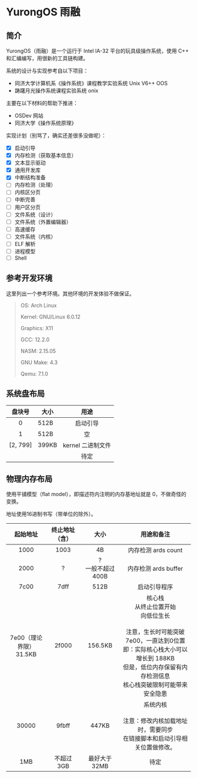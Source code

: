 # YurongOS 雨融

## 简介

YurongOS（雨融）是一个运行于 Intel IA-32 平台的玩具级操作系统，使用 C++ 和汇编编写，用很新的工具链构建。

系统的设计与实现参考自以下项目：

* 同济大学计算机系《操作系统》课程教学实验系统 Unix V6++ OOS
* 踌躇月光操作系统课程实验系统 onix

主要在以下材料的帮助下推进：

* OSDev 网站
* 同济大学《操作系统原理》

实现计划（别骂了，确实还差很多没做呢）：

* [X] 启动引导
* [X] 内存检测（获取基本信息）
* [X] 文本显示驱动
* [X] 通用开发库
* [X] 中断结构准备
* [ ] 内存检测（处理）
* [ ] 内核区分页
* [ ] 中断完善
* [ ] 用户区分页
* [ ] 文件系统（设计）
* [ ] 文件系统（外置编辑器）
* [ ] 高速缓存
* [ ] 文件系统（内核）
* [ ] ELF 解析
* [ ] 进程模型
* [ ] Shell

## 参考开发环境

这里列出一个参考环境。其他环境的开发体验不做保证。

> OS: Arch Linux
>
> Kernel: GNU/Linux 6.0.12
>
> Graphics: X11
>
> GCC: 12.2.0
>
> NASM: 2.15.05
>
> GNU Make: 4.3
>
> Qemu: 7.1.0

## 系统盘布局

|  盘块号  | 大小  |       用途       |
| :------: | ----- | :---------------: |
|    0    | 512B  |     启动引导     |
|    1    | 512B  |        空        |
| [2, 799] | 399KB | kernel 二进制文件 |
|          |       |       待定       |

## 物理内存布局

使用平铺模型（flat model），即描述符内注明的内存基地址就是 0，不做奇怪的变换。

地址使用16进制书写（带单位的除外）。

|           起始地址           | 终止地址（含） |         大小         |                                                                                                   用途和备注                                                                                                   |
| :--------------------------: | :------------: | :-------------------: | :-------------------------------------------------------------------------------------------------------------------------------------------------------------------------------------------------------------: |
|             1000             |      1003      |          4B          |                                                                                               内存检测 ards count                                                                                               |
|             2000             |       ?       | ?<br />一般不超过400B |                                                                                              内存检测 ards buffer                                                                                              |
|             7c00             |      7dff      |         512B         |                                                                                                  启动引导程序                                                                                                  |
| 7e00（理论界限）<br />31.5KB |     2f000     |        156.5KB        | 核心栈<br />从终止位置开始<br />向低位生长<br /><br />注意，生长时可能突破7e00，一直达到0位置<br />即：实际核心栈大小可以增长到 188KB<br />但是，低位内存保留有内存检测信息<br />核心栈突破限制可能带来安全隐患 |
|            30000            |     9fbff     |         447KB         |                                                        系统内核<br /><br />注意：修改内核加载地址时，需要同步<br />在链接脚本和启动引导相关位置做修改。                                                        |
|             1MB             |   不超过 3GB   |     最好大于 32MB     |                                                                                                      待定                                                                                                      |
